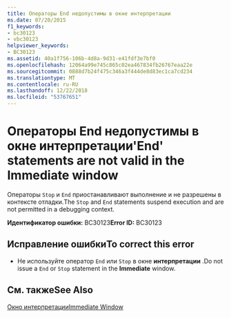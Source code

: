 ```yaml
---
title: Операторы End недопустимы в окне интерпретации
ms.date: 07/20/2015
f1_keywords:
- bc30123
- vbc30123
helpviewer_keywords:
- BC30123
ms.assetid: 40a1f756-106b-4d8a-9d31-e41fdf3e7bf0
ms.openlocfilehash: 12064a99e745c865c02ea467834fb26767eaa22e
ms.sourcegitcommit: 0888d7b24f475c346a3f444de8d83ec1ca7cd234
ms.translationtype: MT
ms.contentlocale: ru-RU
ms.lasthandoff: 12/22/2018
ms.locfileid: "53767651"
---
```

# <a name="end-statements-are-not-valid-in-the-immediate-window"></a><span data-ttu-id="f2d7f-102">Операторы End недопустимы в окне интерпретации</span><span class="sxs-lookup"><span data-stu-id="f2d7f-102">'End' statements are not valid in the Immediate window</span></span>
<span data-ttu-id="f2d7f-103">Операторы `Stop` и `End` приостанавливают выполнение и не разрешены в контексте отладки.</span><span class="sxs-lookup"><span data-stu-id="f2d7f-103">The `Stop` and `End` statements suspend execution and are not permitted in a debugging context.</span></span>  
  
 <span data-ttu-id="f2d7f-104">**Идентификатор ошибки:** BC30123</span><span class="sxs-lookup"><span data-stu-id="f2d7f-104">**Error ID:** BC30123</span></span>  
  
## <a name="to-correct-this-error"></a><span data-ttu-id="f2d7f-105">Исправление ошибки</span><span class="sxs-lookup"><span data-stu-id="f2d7f-105">To correct this error</span></span>  
  
-   <span data-ttu-id="f2d7f-106">Не используйте оператор `End` или `Stop` в окне **интерпретации** .</span><span class="sxs-lookup"><span data-stu-id="f2d7f-106">Do not issue a `End` or `Stop` statement in the **Immediate** window.</span></span>  
  
## <a name="see-also"></a><span data-ttu-id="f2d7f-107">См. также</span><span class="sxs-lookup"><span data-stu-id="f2d7f-107">See Also</span></span>  
 [<span data-ttu-id="f2d7f-108">Окно интерпретации</span><span class="sxs-lookup"><span data-stu-id="f2d7f-108">Immediate Window</span></span>](/visualstudio/ide/reference/immediate-window)
